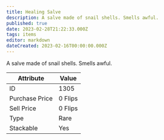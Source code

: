 ```yaml
---
title: Healing Salve
description: A salve made of snail shells. Smells awful.
published: true
date: 2023-02-28T21:22:33.000Z
tags: items
editor: markdown
dateCreated: 2023-02-16T00:00:00.000Z
---
```


A salve made of snail shells. Smells awful.

|Attribute|Value|
|-|-|
|ID|1305|
|Purchase Price|0 Flips|
|Sell Price|0 Flips|
|Type|Rare|
|Stackable|Yes|

